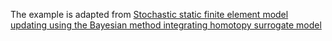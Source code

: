 The example is adapted from [Stochastic static finite element model updating using the Bayesian method integrating homotopy surrogate model](https://doi.org/10.1016/j.compstruc.2025.107769)
